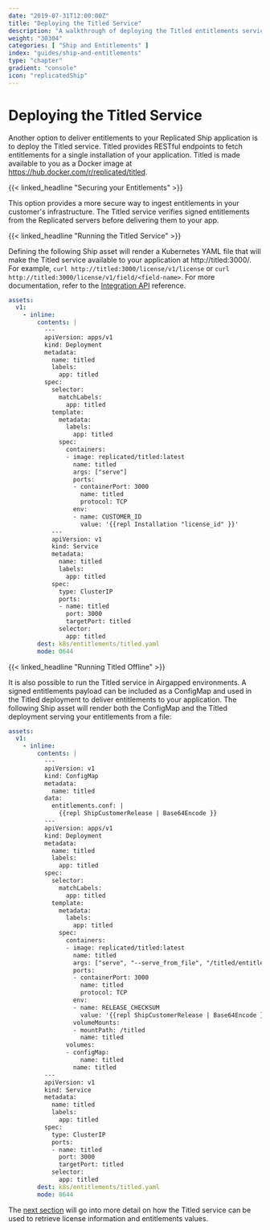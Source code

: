 ```yaml
---
date: "2019-07-31T12:00:00Z"
title: "Deploying the Titled Service"
description: "A walkthrough of deploying the Titled entitlements service alongside your Replicated Ship application."
weight: "30304"
categories: [ "Ship and Entitlements" ]
index: "guides/ship-and-entitlements"
type: "chapter"
gradient: "console"
icon: "replicatedShip"
---
```


# Deploying the Titled Service

Another option to deliver entitlements to your Replicated Ship application is to deploy the Titled service. Titled provides RESTful endpoints to fetch entitlements for a single installation of your application. Titled is made available to you as a Docker image at https://hub.docker.com/r/replicated/titled.

{{< linked_headline "Securing your Entitlements" >}}

This option provides a more secure way to ingest entitlements in your customer's infrastructure. The Titled service verifies signed entitlements from the Replicated servers before delivering them to your app.

{{< linked_headline "Running the Titled Service" >}}

Defining the following Ship asset will render a Kubernetes YAML file that will make the Titled service available to your application at http://titled:3000/. For example, `curl http://titled:3000/license/v1/license` or `curl http://titled:3000/license/v1/field/<field-name>`. For more documentation, refer to the [Integration API](/api/integration-api/license-api/) reference.

```yaml
assets:
  v1:
    - inline:
        contents: |
          ---
          apiVersion: apps/v1
          kind: Deployment
          metadata:
            name: titled
            labels:
              app: titled
          spec:
            selector:
              matchLabels:
                app: titled
            template:
              metadata:
                labels:
                  app: titled
              spec:
                containers:
                - image: replicated/titled:latest
                  name: titled
                  args: ["serve"]
                  ports:
                  - containerPort: 3000
                    name: titled
                    protocol: TCP
                  env:
                  - name: CUSTOMER_ID
                    value: '{{repl Installation "license_id" }}'
            ---
            apiVersion: v1
            kind: Service
            metadata:
              name: titled
              labels:
                app: titled
            spec:
              type: ClusterIP
              ports:
              - name: titled
                port: 3000
                targetPort: titled
              selector:
                app: titled
        dest: k8s/entitlements/titled.yaml
        mode: 0644
```

{{< linked_headline "Running Titled Offline" >}}

It is also possible to run the Titled service in Airgapped environments. A signed entitlements payload can be included as a ConfigMap and used in the Titled deployment to deliver entitlements to your application. The following Ship asset will render both the ConfigMap and the Titled deployment serving your entitlements from a file:

```yaml
assets:
  v1:
    - inline:
        contents: |
          ---
          apiVersion: v1
          kind: ConfigMap
          metadata:
            name: titled
          data:
            entitlements.conf: |
              {{repl ShipCustomerRelease | Base64Encode }}
          ---
          apiVersion: apps/v1
          kind: Deployment
          metadata:
            name: titled
            labels:
              app: titled
          spec:
            selector:
              matchLabels:
                app: titled
            template:
              metadata:
                labels:
                  app: titled
              spec:
                containers:
                - image: replicated/titled:latest
                  name: titled
                  args: ["serve", "--serve_from_file", "/titled/entitlements.conf"]
                  ports:
                  - containerPort: 3000
                    name: titled
                    protocol: TCP
                  env:
                  - name: RELEASE_CHECKSUM
                    value: '{{repl ShipCustomerRelease | Base64Encode }}'
                  volumeMounts:
                  - mountPath: /titled
                    name: titled
                volumes:
                - configMap:
                    name: titled
                  name: titled
          ---
          apiVersion: v1
          kind: Service
          metadata:
            name: titled
            labels:
              app: titled
          spec:
            type: ClusterIP
            ports:
            - name: titled
              port: 3000
              targetPort: titled
            selector:
              app: titled
        dest: k8s/entitlements/titled.yaml
        mode: 0644
```

The [next section](/guides/ship-and-entitlements/querying-titled/) will go into more detail on how the Titled service can be used to retrieve license information and entitlements values.

